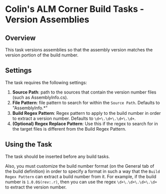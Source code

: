 # Colin's ALM Corner Build Tasks - Version Assemblies

## Overview
This task versions assemblies so that the assembly version matches the version portion of the build number.

## Settings
The task requires the following settings:

1. **Source Path**: path to the sources that contain the version number files (such as AssemblyInfo.cs).
2. **File Pattern**: file pattern to search for within the `Source Path`. Defaults to "AssemblyInfo.*"
3. **Build Regex Pattern**: Regex pattern to apply to the build number in order to extract a version number. Defaults to `\d+\.\d+\.\d+\.\d+`.
4. **(Optional) Regex Replace Pattern**: Use this if the regex to search for in the target files is different from the Build Regex Pattern.  

## Using the Task
The task should be inserted before any build tasks.

Also, you must customize the build number format (on the General tab of the build definition) in order to specify a format in such a way that the `Build Regex Pattern` can extract a build number from it. For example, if the build number is `1.0.0$(rev:.r)`, then you can use the regex `\d+\.\d+\.\d+\.\d+` to extract the version number.

